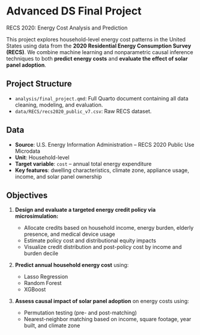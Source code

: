 # Advanced DS Final Project
RECS 2020: Energy Cost Analysis and Prediction

This project explores household-level energy cost patterns in the United States using data from the **2020 Residential Energy Consumption Survey (RECS)**. We combine machine learning and nonparametric causal inference techniques to both **predict energy costs** and **evaluate the effect of solar panel adoption**.

## Project Structure

- `analysis/final_project.qmd`: Full Quarto document containing all data cleaning, modeling, and evaluation.
- `data/RECS/recs2020_public_v7.csv`: Raw RECS dataset.

## Data

- **Source**: U.S. Energy Information Administration – RECS 2020 Public Use Microdata
- **Unit**: Household-level
- **Target variable**: `cost` – annual total energy expenditure
- **Key features**: dwelling characteristics, climate zone, appliance usage, income, and solar panel ownership

##  Objectives
1. **Design and evaluate a targeted energy credit policy via microsimulation:**
   - Allocate credits based on household income, energy burden, elderly presence, and medical device usage
   - Estimate policy cost and distributional equity impacts
   - Visualize credit distribution and post-policy cost by income and burden decile

2. **Predict annual household energy cost** using:
   - Lasso Regression
   - Random Forest
   - XGBoost

3. **Assess causal impact of solar panel adoption** on energy costs using:
   - Permutation testing (pre- and post-matching)
   - Nearest-neighbor matching based on income, square footage, year built, and climate zone
